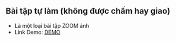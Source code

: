 ## Bài tập tự làm (không được chấm hay giao)

- Là một loại bài tập ZOOM ảnh
- Link Demo: [DEMO](https://buiduong2.github.io/F8-Javascript/lession37/)